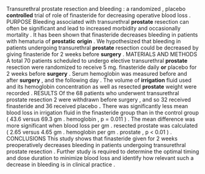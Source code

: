 Transurethral prostate resection and bleeding : a randomized , placebo **controlled** trial of role of finasteride for decreasing operative blood loss . PURPOSE Bleeding associated with transurethral **prostate** resection can often be significant and lead to increased morbidity and occasionally mortality . It has been shown that finasteride decreases bleeding in patients with hematuria of **prostatic** **origin** . We hypothesized that bleeding in patients undergoing transurethral **prostate** resection could be decreased by giving finasteride for 2 weeks before **surgery** . MATERIALS AND METHODS A total 70 patients scheduled to undergo elective transurethral **prostate** resection were randomized to receive 5 mg. finasteride daily **or** placebo for 2 weeks before **surgery** . Serum hemoglobin was measured before and after **surgery** , and the following day . The volume of **irrigation** fluid used and its hemoglobin concentration as well as resected **prostate** weight were recorded . RESULTS Of the 68 patients who underwent transurethral prostate resection 2 were withdrawn before surgery , and so 32 received finasteride and 36 received placebo **.** There was significantly less mean blood loss in irrigation fluid in the finasteride group than in the control group ( 43.6 versus 69.3 gm . hemoglobin , p = 0.011 ) . The mean difference was more significant when blood loss per gm . resected prostate was calculated ( 2.65 versus 4.65 gm . hemoglobin per gm . prostate , p < 0.01 ) . CONCLUSIONS This study shows that finasteride given for 2 weeks preoperatively decreases bleeding in patients undergoing transurethral prostate resection . Further study is required to determine the optimal timing and dose duration to minimize blood loss and identify how relevant such a decrease in bleeding is in clinical practice . 